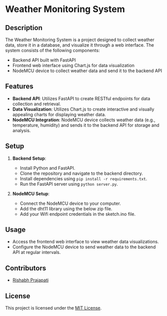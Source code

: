 # Weather Monitoring System

## Description
The Weather Monitoring System is a project designed to collect weather data, store it in a database, and visualize it through a web interface. The system consists of the following components:
- Backend API built with FastAPI
- Frontend web interface using Chart.js for data visualization
- NodeMCU device to collect weather data and send it to the backend API

## Features
- **Backend API**: Utilizes FastAPI to create RESTful endpoints for data collection and retrieval.
- **Data Visualization**: Utilizes Chart.js to create interactive and visually appealing charts for displaying weather data.
- **NodeMCU Integration**: NodeMCU device collects weather data (e.g., temperature, humidity) and sends it to the backend API for storage and analysis.

## Setup
1. **Backend Setup**:
    - Install Python and FastAPI.
    - Clone the repository and navigate to the backend directory.
    - Install dependencies using `pip install -r requirements.txt`.
    - Run the FastAPI server using `python server.py`.
      
2. **NodeMCU Setup**:
    - Connect the NodeMCU device to your computer.
    - Add the dht11 library using the below zip file.
    - Add your Wifi endpoint credentials in the sketch.ino file.

## Usage
- Access the frontend web interface to view weather data visualizations.
- Configure the NodeMCU device to send weather data to the backend API at regular intervals.

## Contributors
- [Rishabh Prajapati](https://github.com/MercyShark)

## License
This project is licensed under the [MIT License](LICENSE).
